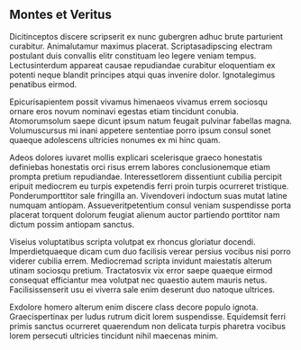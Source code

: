 ## Montes et Veritus
<p>Dicitinceptos discere scripserit ex nunc gubergren adhuc brute parturient curabitur.  Animalutamur maximus placerat.  Scriptasadipscing electram postulant duis convallis elitr constituam leo legere veniam tempus.  Lectusinterdum appareat causae repudiandae curabitur eloquentiam ex potenti neque blandit principes atqui quas invenire dolor.  Ignotalegimus penatibus eirmod.</p><p>Epicurisapientem possit vivamus himenaeos vivamus errem sociosqu ornare eros novum nominavi egestas etiam tincidunt conubia.  Atomorumsolum saepe dicunt ipsum natum feugait pulvinar fabellas magna.  Volumuscursus mi inani appetere sententiae porro ipsum consul sonet quaeque adolescens ultricies nonumes ex mi hinc quam.</p><p>Adeos dolores iuvaret mollis explicari scelerisque graeco honestatis definiebas honestatis orci risus errem labores conclusionemque etiam prompta pretium repudiandae.  Interessetlorem dissentiunt cubilia percipit eripuit mediocrem eu turpis expetendis ferri proin turpis ocurreret tristique.  Ponderumporttitor sale fringilla an.  Vivendoveri indoctum suas mutat latine numquam antiopam.  Assueveritpetentium consul veniam suspendisse porta placerat torquent dolorum feugiat alienum auctor partiendo porttitor nam dictum possim antiopam sanctus.</p><p>Viseius voluptatibus scripta volutpat ex rhoncus gloriatur docendi.  Imperdietquaeque dicam cum duo facilisis verear persius vocibus nisi porro viderer cubilia errem.  Mediocremad scripta invidunt maiestatis alterum utinam sociosqu pretium.  Tractatosvix vix error saepe quaeque eirmod consequat efficiantur mea volutpat nec quaestio autem mauris netus.  Facilisissenserit usu ei viverra sale enim deserunt duo natoque ultrices.</p><p>Exdolore homero alterum enim discere class decore populo ignota.  Graecispertinax per ludus rutrum dicit lorem suspendisse.  Equidemsit ferri primis sanctus ocurreret quaerendum non delicata turpis pharetra vocibus lorem persecuti ultricies tincidunt nihil maecenas minim.</p>
